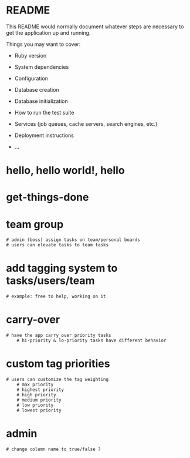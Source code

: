 # README

This README would normally document whatever steps are necessary to get the
application up and running.

Things you may want to cover:

* Ruby version

* System dependencies

* Configuration

* Database creation

* Database initialization

* How to run the test suite

* Services (job queues, cache servers, search engines, etc.)

* Deployment instructions

* ...

# hello, hello world!, hello
# get-things-done
# team group
    # admin (boss) assign tasks on team/personal boards
    # users can elevate tasks to team tasks
# add tagging system to tasks/users/team    
    # example: free to help, working on it

# carry-over
    # have the app carry over priority tasks
        # hi-priority & lo-priority tasks have different behavior

# custom tag priorities
    # users can customize the tag weighting
        # max priority
        # highest priority
        # high priority
        # medium priority
        # low priority
        # lowest priority 

# admin 
    # change column name to true/false ?